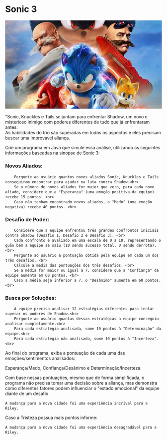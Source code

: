 # Sonic 3

<p align="center">
    <img src="./src/sonic_3.jpg"><br>
</p>

"Sonic, Knuckles e Tails se juntam para enfrentar Shadow, um novo e misterioso inimigo com poderes diferentes de tudo que já enfrentaram antes. <br>
As habilidades do trio são superadas em todos os aspectos e eles precisam buscar uma improvável aliança. <br>

Crie um programa em Java que simule essa análise, utilizando as seguintes informações baseadas na sinopse de Sonic 3:

### Novos Aliados:
        Pergunte ao usuário quantos novos aliados Sonic, Knuckles e Tails conseguiram encontrar para ajudar na luta contra Shadow.<br>
        Se o número de novos aliados for maior que zero, para cada novo aliado, considere que a "Esperança" (uma emoção positiva da equipe) recebe 15 pontos. <br>
        Caso não tenham encontrado novos aliados, o "Medo" (uma emoção negativa) recebe 40 pontos. <br>

### Desafio de Poder:
        Considere que a equipe enfrentou três grandes confrontos iniciais contra Shadow (Desafio 1, Desafio 2 e Desafio 3). <br>
        Cada confronto é avaliado em uma escala de 0 a 10, representando o quão bem a equipe se saiu (10 sendo sucesso total, 0 sendo derrota). <br>
        Pergunte ao usuário a pontuação obtida pela equipe em cada um dos três desafios. <br>
        Calcule a média das pontuações dos três desafios. <br>
        Se a média for maior ou igual a 7, considere que a "Confiança" da equipe aumenta em 60 pontos. <br>
        Caso a média seja inferior a 7, o "Desânimo" aumenta em 60 pontos. <br>

### Busca por Soluções:
        A equipe precisa analisar 12 estratégias diferentes para tentar superar os poderes de Shadow.<br>
        Pergunte ao usuário quantas dessas estratégias a equipe conseguiu analisar completamente.<br>
        Para cada estratégia analisada, some 10 pontos à "Determinação" da equipe.<br>
        Para cada estratégia não analisada, some 10 pontos à "Incerteza".<br>

Ao final do programa, exiba a pontuação de cada uma das emoções/sentimentos analisados: 

Esperança/Medo, Confiança/Desânimo e Determinação/Incerteza. 

Com base nessas pontuações, mesmo que de forma simplificada, o programa não precisa tomar uma decisão sobre a aliança, mas demonstra como diferentes fatores podem influenciar o "estado emocional" da equipe diante de um desafio.

~~~
A mudança para a nova cidade foi uma experiência incrível para a Riley.
~~~

Caso a Tristeza possua mais pontos informe:
~~~
A mudança para a nova cidade foi uma experiência desagradável para a Riley.
~~~
